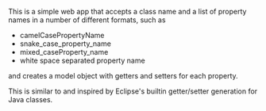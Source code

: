 This is a simple web app that accepts a class name and a list of property names in a number of different formats, such as

- camelCasePropertyName
- snake\_case\_property\_name
- mixed\_caseProperty\_name
- white space separated property name

and creates a model object with getters and setters for each property.

This is similar to and inspired by Eclipse's builtin getter/setter generation for Java classes.
